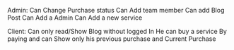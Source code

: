 Admin: Can Change Purchase status Can Add team member Can add Blog Post Can Add a Admin Can Add a new service

Client: Can only read/Show Blog without logged In He can buy a service By paying and can Show only his previous purchase and Current Purchase

